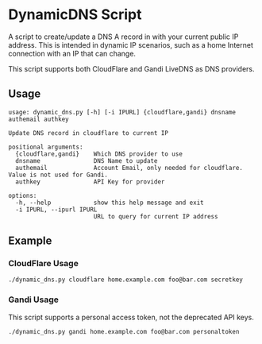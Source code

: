 # DynamicDNS Script

A script to create/update a DNS A record in with your current public IP address. This is
intended in dynamic IP scenarios, such as a home Internet connection with an IP that can
change.

This script supports both CloudFlare and Gandi LiveDNS as DNS providers.

## Usage

```shell
usage: dynamic_dns.py [-h] [-i IPURL] {cloudflare,gandi} dnsname authemail authkey

Update DNS record in cloudflare to current IP

positional arguments:
  {cloudflare,gandi}    Which DNS provider to use
  dnsname               DNS Name to update
  authemail             Account Email, only needed for cloudflare. Value is not used for Gandi.
  authkey               API Key for provider

options:
  -h, --help            show this help message and exit
  -i IPURL, --ipurl IPURL
                        URL to query for current IP address
```

## Example

### CloudFlare Usage

```shell
./dynamic_dns.py cloudflare home.example.com foo@bar.com secretkey
```

### Gandi Usage

This script supports a personal access token, not the deprecated API keys.

```shell
./dynamic_dns.py gandi home.example.com foo@bar.com personaltoken
```
